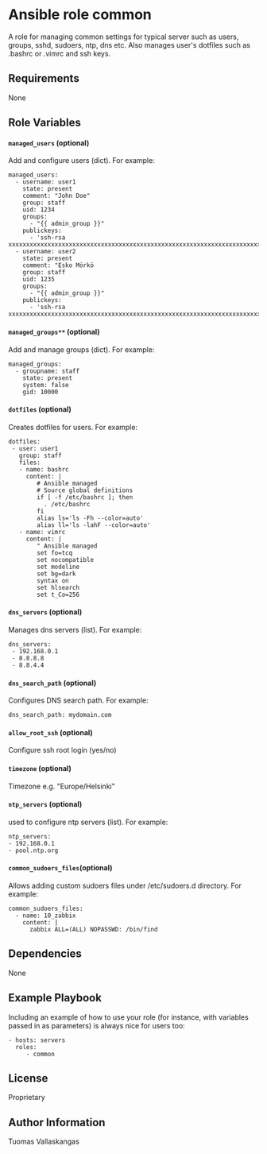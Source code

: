 Ansible role common
=========

A role for managing common settings for typical server such as users, groups, sshd, sudoers, ntp, dns etc. Also manages user's dotfiles such as .bashrc or .vimrc and ssh keys.

Requirements
------------

None

Role Variables
--------------

#### `managed_users` (optional)

Add and configure users  (dict). For example:

```
managed_users:
  - username: user1
    state: present
    comment: "John Doe"
    group: staff
    uid: 1234
    groups:
      - "{{ admin_group }}"
    publickeys:
      - 'ssh-rsa xxxxxxxxxxxxxxxxxxxxxxxxxxxxxxxxxxxxxxxxxxxxxxxxxxxxxxxxxxxxxxxxxxxxxxxxxxxxxxxxx'
  - username: user2
    state: present
    comment: "Esko Mörkö
    group: staff
    uid: 1235
    groups:
      - "{{ admin_group }}"
    publickeys:
      - 'ssh-rsa xxxxxxxxxxxxxxxxxxxxxxxxxxxxxxxxxxxxxxxxxxxxxxxxxxxxxxxxxxxxxxxxxxxxxxxxxxxxxxxxx'
```

#### `managed_groups**` (optional)

Add and manage groups (dict). For example:

```
managed_groups:
  - groupname: staff
    state: present
    system: false
    gid: 10000
```

#### `dotfiles` (optional)
Creates dotfiles for users. For example:

```
dotfiles:
 - user: user1
   group: staff
   files:
   - name: bashrc
     content: |
        # Ansible managed
        # Source global definitions
        if [ -f /etc/bashrc ]; then
          . /etc/bashrc
        fi
        alias ls='ls -Fh --color=auto'
        alias ll='ls -lahF --color=auto'
   - name: vimrc
     content: |
        " Ansible managed
        set fo=tcq
        set nocompatible
        set modeline
        set bg=dark
        syntax on
        set hlsearch
        set t_Co=256
```

#### `dns_servers` (optional)
Manages dns servers (list). For example:

```
dns_servers:
 - 192.168.0.1
 - 8.8.8.8
 - 8.8.4.4
```

#### `dns_search_path` (optional)
Configures DNS search path. For example:

```
dns_search_path: mydomain.com
```

#### `allow_root_ssh` (optional)
Configure ssh root login (yes/no)

#### `timezone` (optional)
Timezone e.g. "Europe/Helsinki"

#### `ntp_servers` (optional)
used to configure ntp servers (list). For example:

```
ntp_servers:
- 192.168.0.1
- pool.ntp.org
```

#### `common_sudoers_files`(optional)
Allows adding custom sudoers files under /etc/sudoers.d directory. For example:

```
common_sudoers_files:
  - name: 10_zabbix
    content: |
      zabbix ALL=(ALL) NOPASSWD: /bin/find
```



Dependencies
------------

None

Example Playbook
----------------

Including an example of how to use your role (for instance, with variables passed in as parameters) is always nice for users too:

    - hosts: servers
      roles:
         - common

License
-------

Proprietary

Author Information
------------------

Tuomas Vallaskangas
